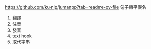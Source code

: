 https://github.com/ku-nlp/jumanpp?tab=readme-ov-file
句子轉平假名

1. 翻譯
2. 注音
3. 發音
4. text hook
5. 取代字串
